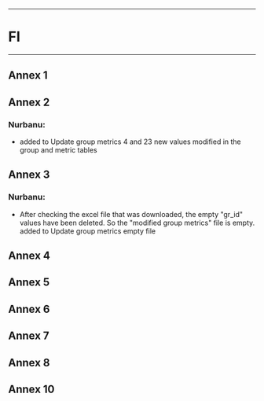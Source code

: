-----------------------------------------------------------
# FI
-----------------------------------------------------------
## Annex 1


## Annex 2
### Nurbanu:
* added to Update group metrics
4 and 23 new values modified in the group and metric tables

## Annex 3
### Nurbanu:
* After checking the excel file that was downloaded, the empty "gr_id" values have been deleted. 
So the "modified group metrics" file is empty.
added to Update group metrics empty file

## Annex 4



## Annex 5


## Annex 6


## Annex 7

## Annex 8



## Annex 10
